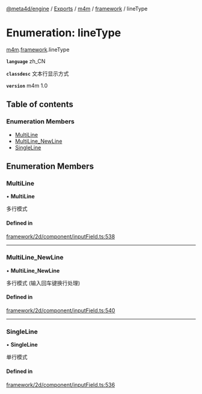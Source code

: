 [@meta4d/engine](../README.md) / [Exports](../modules.md) / [m4m](../modules/m4m.md) / [framework](../modules/m4m.framework.md) / lineType

# Enumeration: lineType

[m4m](../modules/m4m.md).[framework](../modules/m4m.framework.md).lineType

**`language`** zh_CN

**`classdesc`**
文本行显示方式

**`version`** m4m 1.0

## Table of contents

### Enumeration Members

- [MultiLine](m4m.framework.lineType.md#multiline)
- [MultiLine\_NewLine](m4m.framework.lineType.md#multiline_newline)
- [SingleLine](m4m.framework.lineType.md#singleline)

## Enumeration Members

### MultiLine

• **MultiLine**

多行模式

#### Defined in

[framework/2d/component/inputField.ts:538](https://github.com/meta4d-me/meta4d-engine/blob/cf6bfe6/src/framework/2d/component/inputField.ts#L538)

___

### MultiLine\_NewLine

• **MultiLine\_NewLine**

多行模式 (输入回车键换行处理)

#### Defined in

[framework/2d/component/inputField.ts:540](https://github.com/meta4d-me/meta4d-engine/blob/cf6bfe6/src/framework/2d/component/inputField.ts#L540)

___

### SingleLine

• **SingleLine**

单行模式

#### Defined in

[framework/2d/component/inputField.ts:536](https://github.com/meta4d-me/meta4d-engine/blob/cf6bfe6/src/framework/2d/component/inputField.ts#L536)
